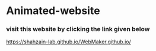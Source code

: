 # Animated-website
### visit this website by clicking the link given below
 https://shahzain-lab.github.io/WebMaker.github.io/
 
